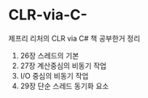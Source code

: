 # CLR-via-C-
제프리 리처의 CLR via C# 책 공부한거 정리

1. 26장 스레드의 기본
2. 27장 계산중심의 비동기 작업
3. I/O 중심의 비동기 작업
4.  29장 단순 스레드 동기화 요소
